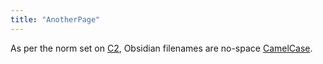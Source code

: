 ```yaml
---
title: "AnotherPage"
---
```

As per the norm set on  [C2](https://wiki.c2.com/), Obsidian filenames are no-space [CamelCase](https://wiki.c2.com/?CamelCase).
<!-- Modified 2024-03-23:17:20:58 -->
